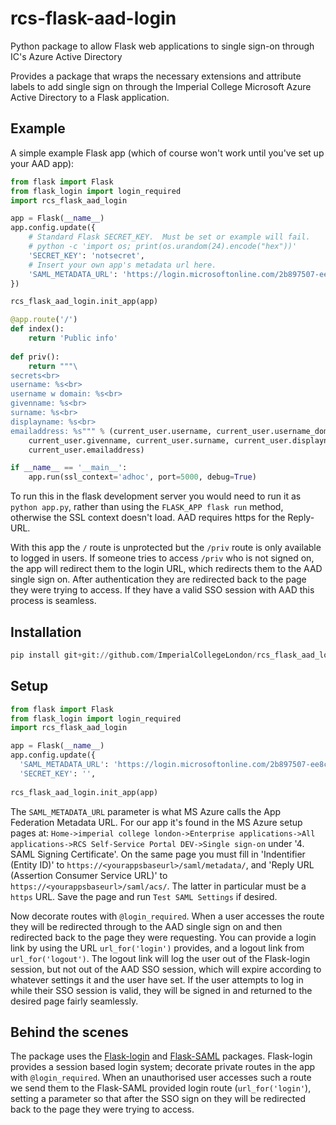 # rcs-flask-aad-login
Python package to allow Flask web applications to single sign-on through IC's Azure Active Directory

Provides a package that wraps the necessary extensions and attribute labels to add single sign on 
through the Imperial College Microsoft Azure Active Directory to a Flask application.

## Example
A simple example Flask app (which of course won't work until you've set up your AAD app):

```python
from flask import Flask
from flask_login import login_required
import rcs_flask_aad_login

app = Flask(__name__)
app.config.update({
    # Standard Flask SECRET_KEY.  Must be set or example will fail.
    # python -c 'import os; print(os.urandom(24).encode("hex"))'
    'SECRET_KEY': 'notsecret',
    # Insert your own app's metadata url here.
    'SAML_METADATA_URL': 'https://login.microsoftonline.com/2b897507-ee8c-4575-830b-4f8267c3d307/federationmetadata/2007-06/federationmetadata.xml?appid=a301bd20-6119-40ea-a6e1-4d82f14b5d0e',
})

rcs_flask_aad_login.init_app(app)

@app.route('/')
def index():
    return 'Public info'
    
def priv():
    return """\
secrets<br>
username: %s<br>
username w domain: %s<br>
givenname: %s<br>
surname: %s<br>
displayname: %s<br>
emailaddress: %s""" % (current_user.username, current_user.username_domain,
    current_user.givenname, current_user.surname, current_user.displayname,
    current_user.emailaddress)

if __name__ == '__main__':
    app.run(ssl_context='adhoc', port=5000, debug=True)
```
To run this in the flask development server you would need to run it as
`python app.py`, rather than
using the `FLASK_APP flask run` method, otherwise the SSL context doesn't load.  AAD
requires https for the Reply-URL.

With this app the `/` route is unprotected but the `/priv` route is only
available to logged in users.  If someone tries to access `/priv` who is not
signed on, the app will redirect them to the login URL, which redirects them to
the AAD single sign on.  After authentication they are redirected back to the
page they were trying to access.  If they have a valid SSO session with AAD this
process is seamless.

## Installation
```python
pip install git+git://github.com/ImperialCollegeLondon/rcs_flask_aad_login
```

## Setup
```python
from flask import Flask
from flask_login import login_required
import rcs_flask_aad_login

app = Flask(__name__)
app.config.update({
  'SAML_METADATA_URL': 'https://login.microsoftonline.com/2b897507-ee8c-4575-830b-4f8267c3d307/federationmetadata/2007-06/federationmetadata.xml?appid=a301bd20-6119-40ea-a6e1-4d82f14b5d0e',
  'SECRET_KEY': '',
  
rcs_flask_aad_login.init_app(app)
```
The `SAML_METADATA_URL` parameter is what MS Azure calls the App Federation Metadata URL.
For our app it's found in the MS Azure setup pages at:
`Home->imperial college london->Enterprise applications->All applications->RCS Self-Service Portal DEV->Single sign-on`
under '4. SAML Signing Certificate'.  On the same page you must fill in
'Indentifier (Entity ID)' to `https://<yourappsbaseurl>/saml/metadata/`,
and 'Reply URL (Assertion Consumer Service URL)' to `https://<yourappsbaseurl>/saml/acs/`.
The latter in particular must be a `https` URL.  Save the page and run `Test SAML Settings`
if desired.

Now decorate routes with `@login_required`.  When a user accesses the route
they will be redirected through to the AAD single sign on and then
redirected back to the page they were requesting.  You can provide a login
link by using the URL `url_for('login')` provides, and a logout link
from `url_for('logout')`.  The logout link will log the user out of the 
Flask-login session, but not out of the AAD SSO session, which will
expire according to whatever settings it and the user have set. If
the user attempts to log in while their SSO session is valid, they will
be signed in and returned to the desired page fairly seamlessly.

## Behind the scenes
The package uses the [Flask-login](https://flask-login.readthedocs.io/en/latest/) and
[Flask-SAML](https://flask-saml.readthedocs.io/en/latest/) packages.  Flask-login
provides a session based login system; decorate private routes in the app with
`@login_required`. When an unauthorised user accesses such a route we send them to
the Flask-SAML provided login route (`url_for('login'`), setting a parameter so
that after the SSO sign on they will be redirected back to the page they were
trying to access.

